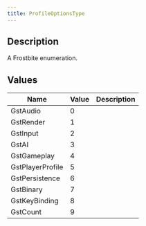 ```yaml
---
title: ProfileOptionsType
---
```

## Description

A Frostbite enumeration.

## Values

| Name             | Value | Description |
| ---------------- | ----- | ----------- |
| GstAudio         | 0     |             |
| GstRender        | 1     |             |
| GstInput         | 2     |             |
| GstAI            | 3     |             |
| GstGameplay      | 4     |             |
| GstPlayerProfile | 5     |             |
| GstPersistence   | 6     |             |
| GstBinary        | 7     |             |
| GstKeyBinding    | 8     |             |
| GstCount         | 9     |             |

